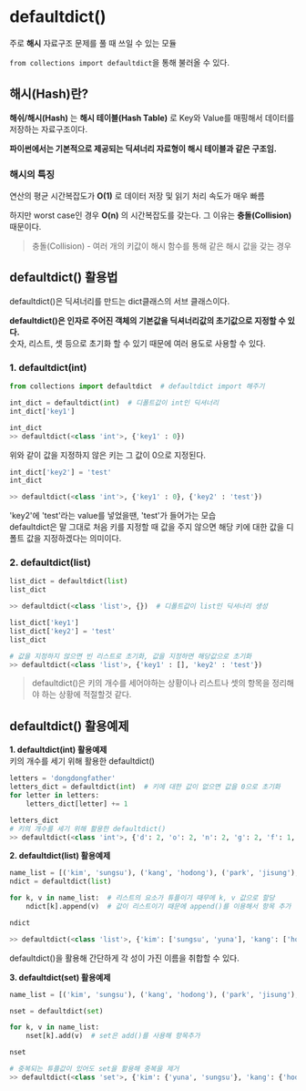 # defaultdict()
주로 **해시** 자료구조 문제를 풀 때 쓰일 수 있는 모듈

`from collections import defaultdict`을 통해 불러올 수 있다.

## 해시(Hash)란?
**해쉬/해시(Hash)** 는 **해시 테이블(Hash Table)** 로 Key와 Value를 매핑해서 데이터를 저장하는 자료구조이다. 

**파이썬에서는 기본적으로 제공되는 딕셔너리 자료형이 해시 테이블과 같은 구조임.**

### 해시의 특징
연산의 평균 시간복잡도가 **O(1)** 로 데이터 저장 및 읽기 처리 속도가 매우 빠름

하지만 worst case인 경우 **O(n)** 의 시간복잡도를 갖는다. 그 이유는 **충돌(Collision)** 때문이다.

> 충돌(Collision) - 여러 개의 키값이 해시 함수를 통해 같은 해시 값을 갖는 경우

## defaultdict() 활용법
defaultdict()은 딕셔너리를 만드는 dict클래스의 서브 클래스이다.

**defaultdict()은 인자로 주어진 객체의 기본값을 딕셔너리값의 초기값으로 지정할 수 있다.**   
숫자, 리스트, 셋 등으로 초기화 할 수 있기 때문에 여러 용도로 사용할 수 있다.

### 1. defaultdict(int)
```python
from collections import defaultdict  # defaultdict import 해주기

int_dict = defaultdict(int)  # 디폴트값이 int인 딕셔너리
int_dict['key1']

int_dict
>> defaultdict(<class 'int'>, {'key1' : 0}) 
```
위와 같이 값을 지정하지 않은 키는 그 값이 0으로 지정된다.

```python
int_dict['key2'] = 'test'
int_dict 

>> defaultdict(<class 'int'>, {'key1' : 0}, {'key2' : 'test'})
```

'key2'에 'test'라는 value를 넣었을땐, 'test'가 들어가는 모습   
defaultdict은 말 그대로 처음 키를 지정할 때 값을 주지 않으면 해당 키에 대한 값을 디폴트 값을 지정하겠다는 의미이다.

### 2. defaultdict(list)
```python
list_dict = defaultdict(list)
list_dict

>> defaultdict(<class 'list'>, {})  # 디폴트값이 list인 딕셔너리 생성

list_dict['key1']
list_dict['key2'] = 'test'
list_dict

# 값을 지정하지 않으면 빈 리스트로 초기화, 값을 지정하면 해당값으로 초기화
>> defaultdict(<class 'list'>, {'key1' : [], 'key2' : 'test'})
```

> defaultdict()은 키의 개수를 세어야하는 상황이나 리스트나 셋의 항목을 정리해야 하는 상황에 적절할것 같다.

## defaultdict() 활용예제
**1. defaultdict(int) 활용예제**   
키의 개수를 세기 위해 활용한 defaultdict()
```python
letters = 'dongdongfather'
letters_dict = defaultdict(int)  # 키에 대한 값이 없으면 값을 0으로 초기화
for letter in letters:
    letters_dict[letter] += 1

letters_dict  
# 키의 개수를 세기 위해 활용한 defaultdict()
>> defaultdict(<class 'int'>, {'d': 2, 'o': 2, 'n': 2, 'g': 2, 'f': 1, 'a': 1, 't': 1, 'h': 1, 'e': 1, 'r': 1})
```

**2. defaultdict(list) 활용예제**
```python
name_list = [('kim', 'sungsu'), ('kang', 'hodong'), ('park', 'jisung'), ('kim', 'yuna'), ('park', 'chanho')]
ndict = defaultdict(list)

for k, v in name_list:  # 리스트의 요소가 튜플이기 때무에 k, v 값으로 할당
    ndict[k].append(v)  # 값이 리스트이기 때문에 append()를 이용해서 항목 추가

ndict

>> defaultdict(<class 'list'>, {'kim': ['sungsu', 'yuna'], 'kang': ['hodong'], 'park': ['jisung', 'chanho']})
```

defaultdict()을 활용해 간단하게 각 성이 가진 이름을 취합할 수 있다.

**3. defaultdict(set) 활용예제**
```python
name_list = [('kim', 'sungsu'), ('kang', 'hodong'), ('park', 'jisung'), ('kim', 'yuna'), ('park', 'chanho'), ('kang', 'hodong')]

nset = defaultdict(set)

for k, v in name_list:
    nset[k].add(v)  # set은 add()를 사용해 항목추가

nset

# 중복되는 튜플값이 있어도 set을 활용해 중복을 제거
>> defaultdict(<class 'set'>, {'kim': {'yuna', 'sungsu'}, 'kang': {'hodong'}, 'park': {'jisung', 'chanho'}})
```



